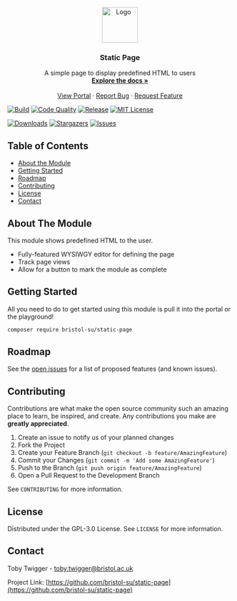 <p align="center">
  <a href="https://github.com/bristol-su/static-page">
    <img src="https://s3.eu-west-2.amazonaws.com/bristol-su-static-bucket/committee-portal/su-logo.jpg" alt="Logo" width="80" height="80">
  </a>

  <h3 align="center">Static Page</h3>

  <p align="center">
    A simple page to display predefined HTML to users
    <br />
    <a href="https://docs.bristolsustaging.co.uk"><strong>Explore the docs »</strong></a>
    <br />
    <br />
    <a href="https://github.com/bristol-su/portal">View Portal</a>
    ·
    <a href="https://github.com/bristol-su/static-page/issues/new?template=bug_report.md">Report Bug</a>
    ·
    <a href="https://github.com/bristol-su/static-page/issues/new?template=feature_request.md">Request Feature</a>
  </p>
</p>

<!-- PROJECT SHIELDS -->
<!--
*** I'm using markdown "reference style" links for readability.
*** Reference links are enclosed in brackets [ ] instead of parentheses ( ).
*** See the bottom of this document for the declaration of the reference variables
*** for contributors-url, forks-url, etc. This is an optional, concise syntax you may use.
*** https://www.markdownguide.org/basic-syntax/#reference-style-links
-->

[![Build][build-status-shield]][build-status-url]
[![Code Quality][code-quality-shield]][code-quality-url]
[![Release][release-shield]][release-url]
[![MIT License][license-shield]][license-url]

[![Downloads][downloads-shield]][downloads-url]
[![Stargazers][stars-shield]][stars-url]
[![Issues][issues-shield]][issues-url]

<!-- TABLE OF CONTENTS -->
## Table of Contents

* [About the Module](#about-the-module)
* [Getting Started](#getting-started)
* [Roadmap](#roadmap)
* [Contributing](#contributing)
* [License](#license)
* [Contact](#contact)


## About The Module

This module shows predefined HTML to the user.

- Fully-featured WYSIWGY editor for defining the page
- Track page views
- Allow for a button to mark the module as complete

## Getting Started

All you need to do to get started using this module is pull it into the portal or the playground!

```sh
composer require bristol-su/static-page
```

<!-- ROADMAP -->
## Roadmap

See the [open issues](https://github.com/bristol-su/static-page/issues) for a list of proposed features (and known issues).


<!-- CONTRIBUTING -->
## Contributing

Contributions are what make the open source community such an amazing place to learn, be inspired, and create. Any contributions you make are **greatly appreciated**.

1. Create an issue to notify us of your planned changes
2. Fork the Project
3. Create your Feature Branch (`git checkout -b feature/AmazingFeature`)
4. Commit your Changes (`git commit -m 'Add some AmazingFeature'`)
5. Push to the Branch (`git push origin feature/AmazingFeature`)
6. Open a Pull Request to the Development Branch

See `CONTRIBUTING` for more information.

<!-- LICENSE -->
## License

Distributed under the GPL-3.0 License. See `LICENSE` for more information.



<!-- CONTACT -->
## Contact

Toby Twigger - [toby.twigger@bristol.ac.uk](mailto:toby.twigger@bristol.ac.uk)

Project Link: [https://github.com/bristol-su/static-page](https://github.com/bristol-su/static-page)




<!-- MARKDOWN LINKS & IMAGES -->
<!-- https://www.markdownguide.org/basic-syntax/#reference-style-links -->
[release-shield]: https://img.shields.io/packagist/v/bristol-su/static-page?include_prereleases&style=for-the-badge
[release-url]: https://github.com/bristol-su/static-page
[coverage-shield]: https://img.shields.io/scrutinizer/coverage/g/bristol-su/static-page/master?style=for-the-badge
[coverage-url]: https://scrutinizer-ci.com/g/bristol-su/static-page/build-status/masterhttps://github.com/bristol-su/static-page
[build-status-shield]: https://img.shields.io/scrutinizer/build/g/bristol-su/static-page/master?style=for-the-badge
[build-status-url]: https://scrutinizer-ci.com/g/bristol-su/static-page/build-status/master
[downloads-shield]: https://img.shields.io/packagist/dt/bristol-su/static-page?style=for-the-badge
[downloads-url]: https://packagist.org/packages/bristol-su/static-page
[code-quality-shield]: https://img.shields.io/scrutinizer/quality/g/bristol-su/static-page/master?style=for-the-badge
[code-quality-url]: https://scrutinizer-ci.com/g/bristol-su/static-page/?branch=master
[stars-shield]: https://img.shields.io/github/stars/bristol-su/static-page?style=for-the-badge
[stars-url]: https://github.com/bristol-su/static-page/stargazers
[issues-shield]: https://img.shields.io/github/issues/bristol-su/static-page?style=for-the-badge
[issues-url]: https://github.com/bristol-su/static-page/issues
[license-shield]: https://img.shields.io/github/license/bristol-su/static-page?style=for-the-badge
[license-url]: https://github.com/bristol-su/static-page/blob/master/LICENCE.md